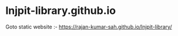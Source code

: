# lnjpit-library.github.io
Goto static website :- https://rajan-kumar-sah.github.io/lnjpit-library/

